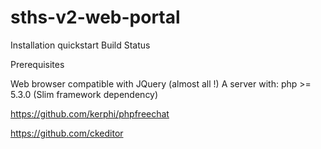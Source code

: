 sths-v2-web-portal
==================

Installation quickstart Build Status

Prerequisites

Web browser compatible with JQuery (almost all !) A server with: php >= 5.3.0 (Slim framework dependency)

https://github.com/kerphi/phpfreechat

https://github.com/ckeditor
